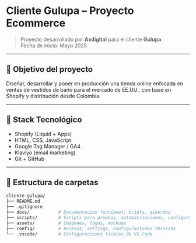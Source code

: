 # Cliente Gulupa – Proyecto Ecommerce

> Proyecto desarrollado por **Axdigital** para el cliente **Gulupa**  
> Fecha de inicio: Mayo 2025

---

## 📌 Objetivo del proyecto

Diseñar, desarrollar y poner en producción una tienda online enfocada en ventas de vestidos de baño para el mercado de EE.UU., con base en Shopify y distribución desde Colombia.

---

## 🧩 Stack Tecnológico

- Shopify (Liquid + Apps)
- HTML, CSS, JavaScript
- Google Tag Manager / GA4
- Klaviyo (email marketing)
- Git + GitHub

---

## 📁 Estructura de carpetas

```bash
cliente-gulupa/
├── README.md
├── .gitignore
├── docs/           # Documentación funcional, briefs, acuerdos
├── scripts/        # Scripts para pruebas, automatizaciones, configuraciones
├── assets/         # Imágenes, logos, mockups
├── config/         # Accesos, settings, configuraciones técnicas
└── .vscode/        # Configuraciones locales de VS Code
